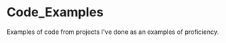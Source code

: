 Code_Examples
=============

Examples of code from projects I've done as an examples of proficiency. 
